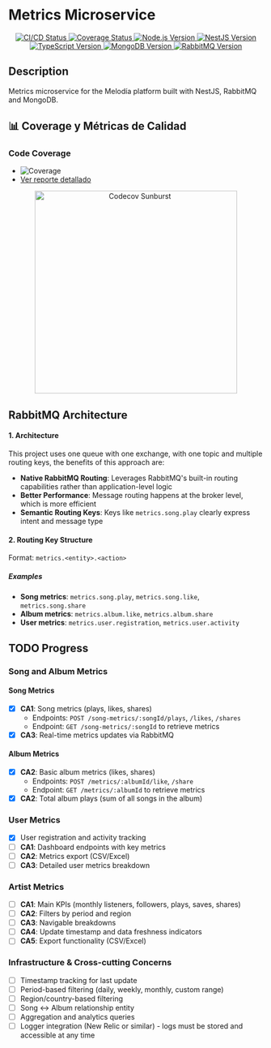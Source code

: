 # Metrics Microservice

<p align="center">
  <a href="https://github.com/melodia-grupo09/metrics/actions/workflows/github-actions.yml" target="_blank">
    <img src="https://github.com/melodia-grupo09/metrics/workflows/CI%2FCD%20Pipeline/badge.svg" alt="CI/CD Status" />
  </a>
  <a href="https://app.codecov.io/github/melodia-grupo09/metrics" target="_blank">
    <img src="https://codecov.io/github/melodia-grupo09/metrics/branch/master/graph/badge.svg?token=BQ641ZU5EK" alt="Coverage Status" />
  </a>
  <a href="https://nodejs.org" target="_blank">
    <img src="https://img.shields.io/badge/node-%3E%3D18.0.0-brightgreen.svg" alt="Node.js Version" />
  </a>
  <a href="https://nestjs.com/" target="_blank">
    <img src="https://img.shields.io/badge/nestjs-11.0-red.svg" alt="NestJS Version" />
  </a>
  <a href="https://www.typescriptlang.org/" target="_blank">
    <img src="https://img.shields.io/badge/typescript-5.1-blue.svg" alt="TypeScript Version" />
  </a>
  <a href="https://www.mongodb.com/" target="_blank">
    <img src="https://img.shields.io/badge/mongodb-8.0-green.svg" alt="MongoDB Version" />
  </a>
  <a href="https://www.rabbitmq.com/" target="_blank">
    <img src="https://img.shields.io/badge/rabbitmq-4.1-orange.svg" alt="RabbitMQ Version" />
  </a>
</p>

## Description

<p>Metrics microservice for the Melodía platform built with NestJS, RabbitMQ and MongoDB.</p>

## 📊 Coverage y Métricas de Calidad

### Code Coverage

- ![Coverage](https://codecov.io/github/melodia-grupo09/metrics/branch/master/graph/badge.svg?token=BQ641ZU5EK)
- [Ver reporte detallado](https://app.codecov.io/github/melodia-grupo09/metrics)

<div align="center">
  <img src="https://codecov.io/github/melodia-grupo09/metrics/graphs/sunburst.svg?token=BQ641ZU5EK" alt="Codecov Sunburst" width="400"/>
</div>


## RabbitMQ Architecture

#### 1. Architecture

This project uses one queue with one exchange, with one topic and multiple routing keys, the benefits of this approach are:

- **Native RabbitMQ Routing**: Leverages RabbitMQ's built-in routing capabilities rather than application-level logic
- **Better Performance**: Message routing happens at the broker level, which is more efficient
- **Semantic Routing Keys**: Keys like `metrics.song.play` clearly express intent and message type

#### 2. **Routing Key Structure**

Format: `metrics.<entity>.<action>`

##### Examples

- **Song metrics**: `metrics.song.play`, `metrics.song.like`, `metrics.song.share`
- **Album metrics**: `metrics.album.like`, `metrics.album.share`
- **User metrics**: `metrics.user.registration`, `metrics.user.activity`

## TODO Progress

### Song and Album Metrics

#### Song Metrics

- [x] **CA1**: Song metrics (plays, likes, shares)
  - Endpoints: `POST /song-metrics/:songId/plays`, `/likes`, `/shares`
  - Endpoint: `GET /song-metrics/:songId` to retrieve metrics
- [x] **CA3**: Real-time metrics updates via RabbitMQ

#### Album Metrics

- [x] **CA2**: Basic album metrics (likes, shares)
  - Endpoints: `POST /metrics/:albumId/like`, `/share`
  - Endpoint: `GET /metrics/:albumId` to retrieve metrics
- [x] **CA2**: Total album plays (sum of all songs in the album)

### User Metrics

- [x] User registration and activity tracking
- [ ] **CA1**: Dashboard endpoints with key metrics
- [ ] **CA2**: Metrics export (CSV/Excel)
- [ ] **CA3**: Detailed user metrics breakdown

### Artist Metrics

- [ ] **CA1**: Main KPIs (monthly listeners, followers, plays, saves, shares)
- [ ] **CA2**: Filters by period and region
- [ ] **CA3**: Navigable breakdowns
- [ ] **CA4**: Update timestamp and data freshness indicators
- [ ] **CA5**: Export functionality (CSV/Excel)

### Infrastructure & Cross-cutting Concerns

- [ ] Timestamp tracking for last update
- [ ] Period-based filtering (daily, weekly, monthly, custom range)
- [ ] Region/country-based filtering
- [ ] Song ↔ Album relationship entity
- [ ] Aggregation and analytics queries
- [ ] Logger integration (New Relic or similar) - logs must be stored and accessible at any time
